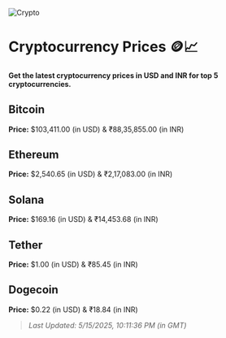 
![Crypto](https://www.techguide.com.au/wp-content/uploads/2020/11/crypto3.jpeg)

# Cryptocurrency Prices 🪙📈

#### Get the latest cryptocurrency prices in USD and INR for top 5 cryptocurrencies.

## Bitcoin

**Price:** $103,411.00 (in USD) & ₹88,35,855.00 (in INR)

## Ethereum

**Price:** $2,540.65 (in USD) & ₹2,17,083.00 (in INR)

## Solana

**Price:** $169.16 (in USD) & ₹14,453.68 (in INR)

## Tether

**Price:** $1.00 (in USD) & ₹85.45 (in INR)

## Dogecoin

**Price:** $0.22 (in USD) & ₹18.84 (in INR)

> _Last Updated: 5/15/2025, 10:11:36 PM (in GMT)_
